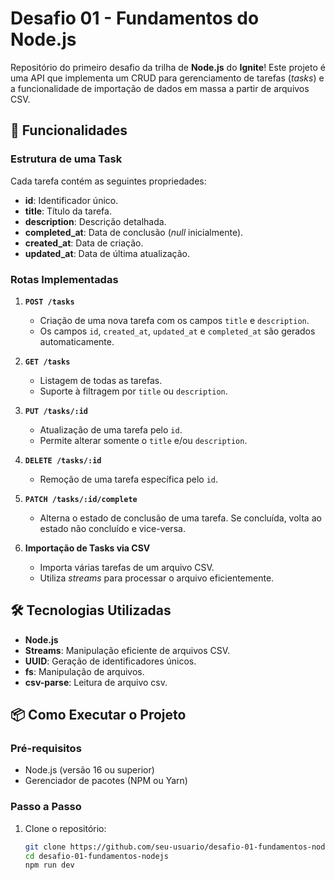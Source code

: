 # Desafio 01 - Fundamentos do Node.js

Repositório do primeiro desafio da trilha de **Node.js** do **Ignite**! Este projeto é uma API que implementa um CRUD para gerenciamento de tarefas (*tasks*) e a funcionalidade de importação de dados em massa a partir de arquivos CSV.

## 🚀 Funcionalidades

### Estrutura de uma Task
Cada tarefa contém as seguintes propriedades:
- **id**: Identificador único.
- **title**: Título da tarefa.
- **description**: Descrição detalhada.
- **completed_at**: Data de conclusão (*null* inicialmente).
- **created_at**: Data de criação.
- **updated_at**: Data de última atualização.

### Rotas Implementadas
1. **`POST /tasks`**  
   - Criação de uma nova tarefa com os campos `title` e `description`.
   - Os campos `id`, `created_at`, `updated_at` e `completed_at` são gerados automaticamente.

2. **`GET /tasks`**  
   - Listagem de todas as tarefas.
   - Suporte à filtragem por `title` ou `description`.

3. **`PUT /tasks/:id`**  
   - Atualização de uma tarefa pelo `id`.
   - Permite alterar somente o `title` e/ou `description`.

4. **`DELETE /tasks/:id`**  
   - Remoção de uma tarefa específica pelo `id`.

5. **`PATCH /tasks/:id/complete`**  
   - Alterna o estado de conclusão de uma tarefa. Se concluída, volta ao estado não concluído e vice-versa.

6. **Importação de Tasks via CSV**  
   - Importa várias tarefas de um arquivo CSV.
   - Utiliza *streams* para processar o arquivo eficientemente.

## 🛠 Tecnologias Utilizadas

- **Node.js**
- **Streams**: Manipulação eficiente de arquivos CSV.
- **UUID**: Geração de identificadores únicos.
- **fs**: Manipulação de arquivos.
- **csv-parse**: Leitura de arquivo csv.

## 📦 Como Executar o Projeto

### Pré-requisitos
- Node.js (versão 16 ou superior)
- Gerenciador de pacotes (NPM ou Yarn)

### Passo a Passo
1. Clone o repositório:
   ```bash
   git clone https://github.com/seu-usuario/desafio-01-fundamentos-nodejs.git](https://github.com/AlexandreNMota/Desafio-01---Trilha-Node---Rocketseat.git
   cd desafio-01-fundamentos-nodejs
   npm run dev
